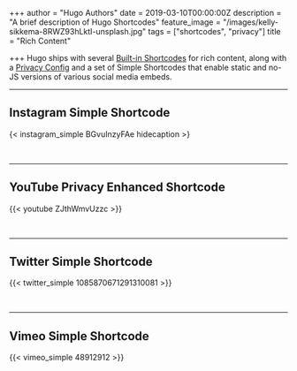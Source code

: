 +++
author = "Hugo Authors"
date = 2019-03-10T00:00:00Z
description = "A brief description of Hugo Shortcodes"
feature_image = "/images/kelly-sikkema-8RWZ93hLktI-unsplash.jpg"
tags = ["shortcodes", "privacy"]
title = "Rich Content"

+++
Hugo ships with several [Built-in Shortcodes](https://gohugo.io/content-management/shortcodes/#use-hugo-s-built-in-shortcodes) for rich content, along with a [Privacy Config](https://gohugo.io/about/hugo-and-gdpr/) and a set of Simple Shortcodes that enable static and no-JS versions of various social media embeds.
<!--more-->

***

## Instagram Simple Shortcode

{< instagram_simple BGvuInzyFAe hidecaption >}

<br>

***

## YouTube Privacy Enhanced Shortcode

{{< youtube ZJthWmvUzzc >}}

<br>

***

## Twitter Simple Shortcode

{{< twitter_simple 1085870671291310081 >}}

<br>

***

## Vimeo Simple Shortcode

{{< vimeo_simple 48912912 >}}